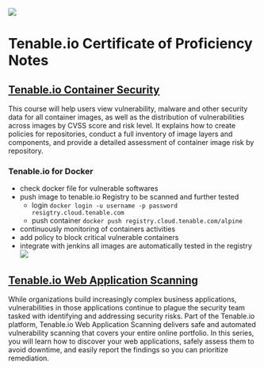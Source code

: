 ![](https://raw.githubusercontent.com/frankietyrine/Tenable.io-Certificate-of-Proficiency-notes/master/b90d76d59285a7d037d2c46ed964d2f4b8b490de.png)
# Tenable.io Certificate of Proficiency Notes

## [Tenable.io Container Security]()
This course will help users view vulnerability, malware and other security data for all container images, as well as the distribution of vulnerabilities across images by CVSS score and risk level. It explains how to create policies for repositories, conduct a full inventory of image layers and components, and provide a detailed assessment of container image risk by repository.

### Tenable.io for Docker 
- check docker file for vulnerable softwares 
- push image to tenable.io Registry to be scanned and further tested 
  - login ```docker login -u username -p password resigtry.cloud.tenable.com```
  - push container ```docker push registry.cloud.tenable.com/alpine ```
- continuously monitoring of containers activities 
- add policy to block critical vulnerable containers
- integrate with jenkins all images are automatically tested in the registry 
![](jenkins.jpg)
## [Tenable.io Web Application Scanning](#tenableio-container-security-notes)
While organizations build increasingly complex business applications, vulnerabilities in those applications continue to plague the security team tasked with identifying and addressing security risks. Part of the Tenable.io platform, Tenable.io Web Application Scanning delivers safe and automated vulnerability scanning that covers your entire online portfolio. In this series, you will learn how to discover your web applications, safely assess them to avoid downtime, and easily report the findings so you can prioritize remediation.

